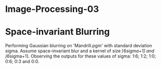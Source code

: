 # Image-Processing-03

# Space-invariant Blurring

Performing Gaussian blurring on 'Mandrill.pgm' with standard deviation sigma. Assume space-invariant
blur and a kernel of size ⌈6*sigma+1] and ⌈6*sigma+1⌉. Observing the outputs for these values of sigma: 1:6; 1:2; 1:0; 0:6; 0:3
and 0:0.

